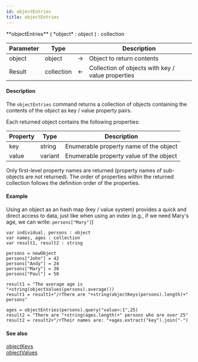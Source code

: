 ```yaml
---
id: objectEntries
title: objectEntries
---
```



<!-- REF #_command_.objectEntries.Syntax -->**objectEntries** ( *object* : object ) : collection<!-- END REF -->


<!-- REF #_command_.objectEntries.Params -->
|Parameter|Type||Description|
|---------|--- |:---:|------|
|object|object|->|Object to return contents|
|Result|collection|<-|Collection of objects with key / value properties|
<!-- END REF -->


#### Description

The `objectEntries` command <!-- REF #_command_.objectEntries.Summary -->returns a collection of objects containing the contents of the *object* as key / value property pairs<!-- END REF -->.

Each returned object contains the following properties:

|Property|Type|Description|
|---|---|---|
|key|string|Enumerable property name of the object|
|value|variant|Enumerable property value of the object|

Only first-level property names are returned (property names of sub-objects are not returned). The order of properties within the returned collection follows the definition order of the properties.


#### Example

Using an object as an hash map (key / value system) provides a quick and direct access to data, just like when using an index (e.g., if we need Mary's age, we can write: `persons["Mary"]`)


```qs
var individual, persons : object
var names, ages : collection
var result1, result2 : string

persons = newObject
persons["John"] = 42
persons["Andy"] = 24
persons["Mary"] = 30
persons["Paul"] = 50

result1 = "The average age is "+string(objectValues(persons).average())
result1 = result1+"/rThere are "+string(objectKeys(persons).length)+" persons"

ages = objectEntries(persons).query("value>:1",25)
result2 = "There are "+string(ages.length)+" persons who are over 25"
result2 = result2+"/rTheir names are: "+ages.extract("key").join("-")
```


#### See also

[objectKeys](objectKeys.md)<br/>
[objectValues](objectValues.md)
